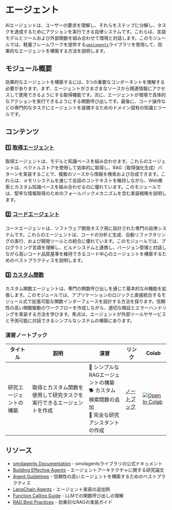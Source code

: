 # エージェント

AIエージェントは、ユーザーの要求を理解し、それらをステップに分解し、タスクを達成するためにアクションを実行できる自律システムです。これらは、言語モデルとツールおよび外部関数を組み合わせて環境と対話します。このモジュールでは、軽量フレームワークを提供する[`smolagents`](https://github.com/huggingface/smolagents)ライブラリを使用して、効果的なエージェントを構築する方法を説明します。

## モジュール概要

効果的なエージェントを構築するには、3つの重要なコンポーネントを理解する必要があります。まず、エージェントがさまざまなソースから関連情報にアクセスして使用できるようにする取得機能です。次に、エージェントが環境で具体的なアクションを実行できるようにする関数呼び出しです。最後に、コード操作などの専門的なタスクにエージェントを装備するためのドメイン固有の知識とツールです。

## コンテンツ

### 1️⃣ [取得エージェント](./retrieval_agents.md)

取得エージェントは、モデルと知識ベースを組み合わせます。これらのエージェントは、ベクトルストアを使用して効率的に取得し、RAG（取得強化生成）パターンを実装することで、複数のソースから情報を検索および合成できます。これらは、メモリシステムを通じて会話のコンテキストを維持しながら、Web検索とカスタム知識ベースを組み合わせるのに優れています。このモジュールでは、堅牢な情報取得のためのフォールバックメカニズムを含む実装戦略を説明します。

### 2️⃣ [コードエージェント](./code_agents.md)

コードエージェントは、ソフトウェア開発タスク用に設計された専門の自律システムです。これらのエージェントは、コードの分析と生成、自動リファクタリングの実行、および開発ツールとの統合に優れています。このモジュールでは、プログラミング言語を理解し、ビルドシステムと連携し、バージョン管理と対話しながら高いコード品質基準を維持できるコード中心のエージェントを構築するためのベストプラクティスを説明します。

### 3️⃣ [カスタム関数](./custom_functions.md)

カスタム関数エージェントは、専門の関数呼び出しを通じて基本的なAI機能を拡張します。このモジュールでは、アプリケーションのロジックと直接統合するモジュール式で拡張可能な関数インターフェースを設計する方法を探ります。信頼性の高い関数駆動のワークフローを作成しながら、適切な検証とエラーハンドリングを実装する方法を学びます。焦点は、エージェントが外部ツールやサービスと予測可能に対話できるシンプルなシステムの構築にあります。

### 演習ノートブック

| タイトル | 説明 | 演習 | リンク | Colab |
|-------|-------------|----------|------|-------|
| 研究エージェントの構築 | 取得とカスタム関数を使用して研究タスクを実行できるエージェントを作成 | 🐢 シンプルなRAGエージェントの構築 <br> 🐕 カスタム検索関数の追加 <br> 🦁 完全な研究アシスタントの作成 | [ノートブック](./notebooks/agents.ipynb) | <a target="_blank" href="https://colab.research.google.com/github/huggingface/smol-course/blob/main/8_agents/notebooks/agents.ipynb"><img src="https://colab.research.google.com/assets/colab-badge.svg" alt="Open In Colab"/></a> |

## リソース

- [smolagents Documentation](https://huggingface.co/docs/smolagents) - smolagentsライブラリの公式ドキュメント
- [Building Effective Agents](https://www.anthropic.com/research/building-effective-agents) - エージェントアーキテクチャに関する研究論文
- [Agent Guidelines](https://huggingface.co/docs/smolagents/tutorials/building_good_agents) - 信頼性の高いエージェントを構築するためのベストプラクティス
- [LangChain Agents](https://python.langchain.com/docs/how_to/#agents) - エージェント実装の追加例
- [Function Calling Guide](https://platform.openai.com/docs/guides/function-calling) - LLMでの関数呼び出しの理解
- [RAG Best Practices](https://www.pinecone.io/learn/retrieval-augmented-generation/) - 効果的なRAGの実装ガイド
